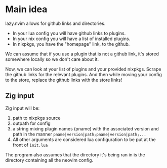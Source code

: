 # Main idea

lazy.nvim allows for github links and directories.

- In your lua config you will have github links to plugins.
- In your nix config you will have a list of installed plugins.
- In nixpkgs, you have the "homepage" link, to the github.

We can assume that if you use a plugin that is not a github link, it's stored
somewhere locally so we don't care about it.

Now, we can look at your list of plugins and your provided nixpkgs. Scrape the
github links for the relevant plugins. And then while moving your config to the
store, replace the github links with the store links!

## Zig input

Zig input will be:

1. path to nixpkgs source
2. outpath for config
3. a string mixing plugin names (pname) with the associated version and path
   in the manner `pname|version|path;pname|version|path;...`
4. All other arguments are considered lua configuration to be put at the front of
   `init.lua`

The program also assumes that the directory it's being ran in is the directory
containing all the neovim config.
